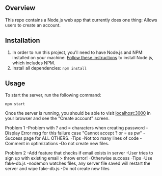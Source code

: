 ## Overview

This repo contains a Node.js web app that currently does one thing: Allows users to create an account.

## Installation

1. In order to run this project, you'll need to have Node.js and NPM installed on your machine. [Follow these instructions](https://www.npmjs.com/get-npm) to install Node.js, which includes NPM.
1. Install all dependencies: `npm install`

## Usage

To start the server, run the following command:

```
npm start
```

Once the server is running, you should be able to visit [localhost:3000](http://localhost:3000) in your browser and see the "Create account" screen.

Problem 1
-Problem with ? and = characters when creating password
-Display Error msg for this failure case "Cannot accept ? or = as pw"
-Success page for ALL OTHERS. 
-Tips
	-Not too many lines of code
	-Comment in optimizations
	-Do not create new files. 


Problem 2 
-Add feature that checks if email exists in server
-User tries to sign up with existing email > throw error!
-Otherwise success
-Tips
	-Use fake-db.js
	-nodemon watches files, any server file saved will restart the server and wipe fake-db.js
	-Do not create new files
